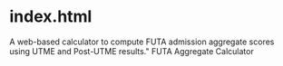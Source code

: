 # index.html
A web-based calculator to compute FUTA admission aggregate scores using UTME and Post-UTME results."
FUTA Aggregate Calculator 
